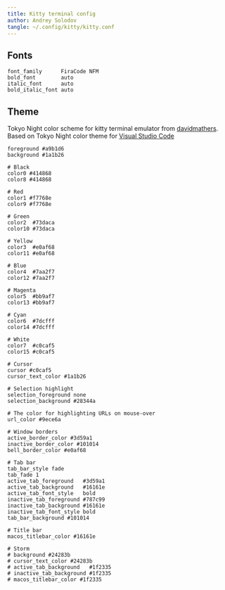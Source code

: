 ```yaml
---
title: Kitty terminal config
author: Andrey Solodov
tangle: ~/.config/kitty/kitty.conf
---
```


## Fonts
```text 
font_family      FiraCode NFM
bold_font        auto
italic_font      auto
bold_italic_font auto
```

## Theme
Tokyo Night color scheme for kitty terminal emulator from [davidmathers](https://github.com/davidmathers/tokyo-night-kitty-theme).
Based on Tokyo Night color theme for [Visual Studio Code](https://github.com/enkia/tokyo-night-vscode-theme)

```text
foreground #a9b1d6
background #1a1b26

# Black
color0 #414868
color8 #414868

# Red
color1 #f7768e
color9 #f7768e

# Green
color2  #73daca
color10 #73daca

# Yellow
color3  #e0af68
color11 #e0af68

# Blue
color4  #7aa2f7
color12 #7aa2f7

# Magenta
color5  #bb9af7
color13 #bb9af7

# Cyan
color6  #7dcfff
color14 #7dcfff

# White
color7  #c0caf5
color15 #c0caf5

# Cursor
cursor #c0caf5
cursor_text_color #1a1b26

# Selection highlight
selection_foreground none
selection_background #28344a

# The color for highlighting URLs on mouse-over
url_color #9ece6a

# Window borders
active_border_color #3d59a1
inactive_border_color #101014
bell_border_color #e0af68

# Tab bar
tab_bar_style fade
tab_fade 1
active_tab_foreground   #3d59a1
active_tab_background   #16161e
active_tab_font_style   bold
inactive_tab_foreground #787c99
inactive_tab_background #16161e
inactive_tab_font_style bold
tab_bar_background #101014

# Title bar
macos_titlebar_color #16161e

# Storm
# background #24283b
# cursor_text_color #24283b
# active_tab_background   #1f2335
# inactive_tab_background #1f2335
# macos_titlebar_color #1f2335
```
